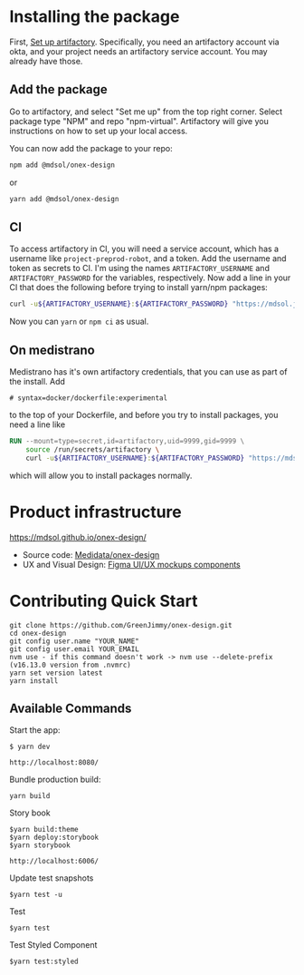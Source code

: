 # Installing the package

First, [Set up artifactory](https://learn.mdsol.com/display/CA/Artifactory+Strategy). Specifically, you need an artifactory account via okta, and your project needs an artifactory service account. You may already have those.

## Add the package

Go to artifactory, and select "Set me up" from the top right corner. Select package type "NPM" and repo "npm-virtual". Artifactory will give you instructions on how to set up your local access.

You can now add the package to your repo:

```sh
npm add @mdsol/onex-design
```

or

```sh
yarn add @mdsol/onex-design
```

## CI

To access artifactory in CI, you will need a service account, which has a username like `project-preprod-robot`, and a token. Add the username and token as secrets to CI. I'm using the names `ARTIFACTORY_USERNAME` and `ARTIFACTORY_PASSWORD` for the variables, respectively. Now add a line in your CI that does the following before trying to install yarn/npm packages:

```sh
curl -u${ARTIFACTORY_USERNAME}:${ARTIFACTORY_PASSWORD} "https://mdsol.jfrog.io/mdsol/api/npm/npm-virtual/auth/mdsol" > ./.npmrc
```

Now you can `yarn` or `npm ci` as usual.

## On medistrano

Medistrano has it's own artifactory credentials, that you can use as part of the install. Add

```
# syntax=docker/dockerfile:experimental
```

to the top of your Dockerfile, and before you try to install packages, you need a line like

```dockerfile
RUN --mount=type=secret,id=artifactory,uid=9999,gid=9999 \
    source /run/secrets/artifactory \
    curl -u${ARTIFACTORY_USERNAME}:${ARTIFACTORY_PASSWORD} "https://mdsol.jfrog.io/mdsol/api/npm/npm-virtual/auth/mdsol" > ./.npmrc
```

which will allow you to install packages normally.

# Product infrastructure

<https://mdsol.github.io/onex-design/>

- Source code: [Medidata/onex-design](https://github.com/GreenJimmy/onex-design)
- UX and Visual Design: [Figma UI/UX mockups components](https://design.medidata.com)

# Contributing Quick Start

    git clone https://github.com/GreenJimmy/onex-design.git
    cd onex-design
    git config user.name "YOUR_NAME"
    git config user.email YOUR_EMAIL
    nvm use - if this command doesn't work -> nvm use --delete-prefix (v16.13.0 version from .nvmrc)
    yarn set version latest
    yarn install

## Available Commands

Start the app:

    $ yarn dev

    http://localhost:8080/

Bundle production build:

    yarn build

Story book

    $yarn build:theme
    $yarn deploy:storybook
    $yarn storybook

    http://localhost:6006/

Update test snapshots

    $yarn test -u

Test

    $yarn test

Test Styled Component

    $yarn test:styled

```

```
